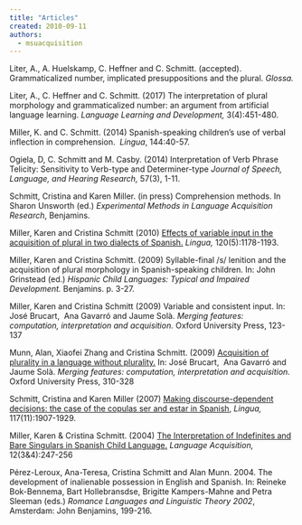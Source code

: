 ```yaml
---
title: "Articles"
created: 2010-09-11
authors: 
  - msuacquisition
---
```


Liter, A., A. Huelskamp, C. Heffner and C. Schmitt. (accepted). Grammaticalized number, implicated presuppositions and the plural. _Glossa._

Liter, A., C. Heffner and C. Schmitt. (2017) The interpretation of plural morphology and grammaticalized number: an argument from artificial language learning. _Language Learning and Development,_ 3(4):451-480.

Miller, K. and C. Schmitt. (2014) Spanish-speaking children’s use of verbal inflection in comprehension.  _Lingua_, 144:40-57.

Ogiela, D, C. Schmitt and M. Casby. (2014) Interpretation of Verb Phrase Telicity: Sensitivity to Verb-type and Determiner-type _Journal of Speech, Language, and Hearing Research,_ 57(3), 1-11.

Schmitt, Cristina and Karen Miller. (in press) Comprehension methods. In Sharon Unsworth (ed.) _Experimental Methods in Language Acquisition Research_, Benjamins.

Miller, Karen and Cristina Schmitt (2010) [Effects of variable input in the acquisition of plural in two dialects of Spanish.](assets/miller-schmitt2010.pdf) _Lingua,_ 120(5):1178-1193.

Miller, Karen and Cristina Schmitt. (2009) Syllable-final /s/ lenition and the acquisition of plural morphology in Spanish-speaking children. In: John Grinstead (ed.) _Hispanic Child Languages: Typical and Impaired Development._ Benjamins. p. 3-27.

Miller, Karen and Cristina Schmitt (2009) Variable and consistent input. In: José Brucart,  Ana Gavarró and Jaume Solà. _Merging features: computation, interpretation and acquisition._ Oxford University Press, 123-137

Munn, Alan, Xiaofei Zhang and Cristina Schmitt. (2009) [Acquisition of plurality in a language without plurality.](assets/munn-zhang-schmitt2009.pdf) In: José Brucart,  Ana Gavarró and Jaume Solà. _Merging features: computation, interpretation and acquisition._ Oxford University Press, 310-328

Schmitt, Cristina and Karen Miller (2007) [Making discourse-dependent decisions: the case of the copulas ser and estar in Spanish](assets/schmitt-miller2007.pdf), _Lingua,_ 117(11):1907-1929.

Miller, Karen & Cristina Schmitt. (2004) [The Interpretation of Indefinites and Bare Singulars in Spanish Child Language.](assets/miller-schmitt2004.pdf) _Language Acquisition,_ 12(3&4):247-256

Pérez-Leroux, Ana-Teresa, Cristina Schmitt and Alan Munn. 2004. The development of inalienable possession in English and Spanish. In: Reineke Bok-Bennema, Bart Hollebransdse, Brigitte Kampers-Mahne and Petra Sleeman (eds.) _Romance Languages and Linguistic Theory 2002_, Amsterdam: John Benjamins, 199-216.
